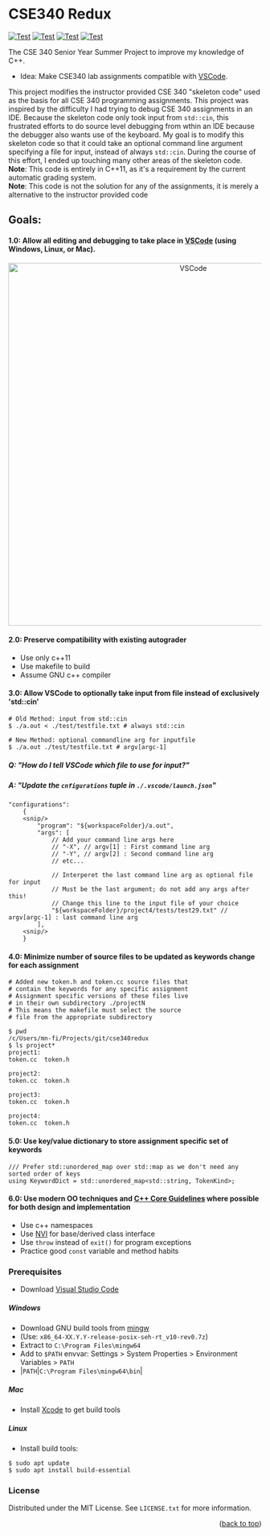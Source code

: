 <div id="top"></div>

<p align="center">
    <!--
    <a href="https://github.com/mnfitz-ASU/cse340redux/pulse" alt="Activity">
        <img src="https://img.shields.io/github/commit-activity/mnfitz-ASU/cse340redux" /></a>
    <a href="https://discord.gg/sKXHzHpq">
        <img src="https://img.shields.io/discord/308323056592486420?logo=discord"
            alt="chat on Discord"></a>
    --
    <a href="https://github.com/mnfitz-ASU/mnfitz-ASU/graphs/contributors" alt="Contributors">
        <img src="https://img.shields.io/github/contributors/mnfitz-ASU/mnfitz-ASU" /></a>    
    <a href="https://www.linkedin.com/in/matthew-n-fitzgerald/">
        <img src=""
            alt="follow on Linkedin"></a>
    -->
</p>

# CSE340 Redux

[![Test](https://img.shields.io/badge/Language-C++11-green)]()
[![Test](https://img.shields.io/badge/Dev%20Tools-Clang%20MSVC%20GCC-yellow)]()
[![Test](https://img.shields.io/github/contributors/mnfitz-ASU/mnfitz-ASU)](https://github.com/mnfitz-ASU/mnfitz-ASU/graphs/contributors)
[![Test](https://img.shields.io/badge/-matthewf-blue?style=flat-square&logo=Linkedin&logoColor=white&link=https://www.linkedin.com/in/matthew-n-fitzgerald/)](https://www.linkedin.com/in/matthew-n-fitzgerald/)

The CSE 340 Senior Year Summer Project to improve my knowledge of C++. 
- Idea: Make CSE340 lab assignments compatible with [VSCode](https://code.visualstudio.com/). 

This project modifies the instructor provided CSE 340 "skeleton code" used as the basis for all CSE 340 programming assignments. This project was inspired by the difficulty I had trying to debug CSE 340 assignments in an IDE. Because the skeleton code only took input from `std::cin`, this frustrated efforts to do source level debugging from wthin an IDE because the debugger also wants use of the keyboard.
My goal is to modify this skeleton code so that it could take an optional command line argument specifying a file for input, instead of always `std::cin`. During the course of this effort, I ended up touching many other areas of the skeleton code. 
<br/>
**Note**: This code is entirely in C++11, as it's a requirement by the current automatic grading system. 
<br/>
**Note**: This code is not the solution for any of the assignments, it is merely a alternative to the instructor provided code

## Goals: 
#### 1.0: Allow all editing and debugging to take place in [VSCode](https://code.visualstudio.com/) (using Windows, Linux, or Mac).

<p align="center">
  <img alt="VSCode" src="https://user-images.githubusercontent.com/35271042/118224532-3842c400-b438-11eb-923d-a5f66fa6785a.png" width=720>
</p>

#### 2.0: Preserve compatibility with existing autograder
- Use only c++11
- Use makefile to build
- Assume GNU c++ compiler

#### 3.0: Allow VSCode to optionally take input from file instead of exclusively 'std::cin' 
```
# Old Method: input from std::cin
$ ./a.out < ./test/testfile.txt # always std::cin

# New Method: optional commandline arg for inputfile
$ ./a.out ./test/testfile.txt # argv[argc-1]
```
##### Q: "How do I tell VSCode which file to use for input?"
##### A: "Update the `cnfigurations` tuple in `./.vscode/launch.json`"
```
"configurations": 
    {
	<snip/>
        "program": "${workspaceFolder}/a.out",
        "args": [
            // Add your command line args here
            // "-X", // argv[1] : First command line arg
            // "-Y", // argv[2] : Second command line arg
            // etc...

            // Interperet the last command line arg as optional file for input
            // Must be the last argument; do not add any args after this!
            // Change this line to the input file of your choice
            "${workspaceFolder}/project4/tests/test29.txt" // argv[argc-1] : last command line arg
        ],
	<snip/>
    }
```

#### 4.0: Minimize number of source files to be updated as keywords change for each assignment
```
# Added new token.h and token.cc source files that 
# contain the keywords for any specific assignment 
# Assignment specific versions of these files live 
# in their own subdirectory ./projectN
# This means the makefile must select the source
# file from the appropriate subdirectory

$ pwd
/c/Users/mn-fi/Projects/git/cse340redux
$ ls project*
project1:
token.cc  token.h

project2:
token.cc  token.h

project3:
token.cc  token.h

project4:
token.cc  token.h
```
#### 5.0: Use key/value dictionary to store assignment specific set of keywords
```
/// Prefer std::unordered_map over std::map as we don't need any sorted order of keys
using KeywordDict = std::unordered_map<std::string, TokenKind>;
```
#### 6.0: Use modern OO techniques and [C++ Core Guidelines](https://isocpp.github.io/CppCoreGuidelines/CppCoreGuidelines) where possible for both design and implementation
- Use c++ namespaces
- Use [NVI](https://en.wikipedia.org/wiki/Non-virtual_interface_pattern) for base/derived class interface
- Use `throw` instead of `exit()` for program exceptions
- Practice good `const` variable and method habits

### Prerequisites
- Download [Visual Studio Code](https://code.visualstudio.com/)
##### Windows
- Download GNU build tools from [mingw](https://github.com/niXman/mingw-builds-binaries/releases)
- (Use: `x86_64-XX.Y.Y-release-posix-seh-rt_v10-rev0.7z`)
- Extract to `C:\Program Files\mingw64`
- Add to `$PATH` envvar:  Settings > System Properties > Environment Variables > `PATH`
- |`PATH`|`C:\Program Files\mingw64\bin`|

##### Mac
- Install [Xcode](https://apps.apple.com/us/app/xcode/id497799835?mt=12) to get build tools

##### Linux
- Install build tools: 
```
$ sudo apt update 
$ sudo apt install build-essential
```

<!-- LICENSE -->
### License

Distributed under the MIT License. See `LICENSE.txt` for more information.

<p align="right">(<a href="#top">back to top</a>)</p>

<!-- MARKDOWN LINKS & IMAGES -->
<!-- https://www.markdownguide.org/basic-syntax/#reference-style-links -->
[contributors-shield]: https://img.shields.io/github/contributors/github_username/repo_name.svg?style=for-the-badge
[contributors-url]: https://github.com/github_username/repo_name/graphs/contributors
[forks-shield]: https://img.shields.io/github/forks/github_username/repo_name.svg?style=for-the-badge
[forks-url]: https://github.com/github_username/repo_name/network/members
[stars-shield]: https://img.shields.io/github/stars/github_username/repo_name.svg?style=for-the-badge
[stars-url]: https://github.com/github_username/repo_name/stargazers
[issues-shield]: https://img.shields.io/github/issues/github_username/repo_name.svg?style=for-the-badge
[issues-url]: https://github.com/github_username/repo_name/issues
[license-shield]: https://img.shields.io/github/license/github_username/repo_name.svg?style=for-the-badge
[license-url]: https://github.com/github_username/repo_name/blob/master/LICENSE.txt
[linkedin-shield]: https://img.shields.io/badge/-LinkedIn-black.svg?style=for-the-badge&logo=linkedin&colorB=555
[linkedin-url]: https://linkedin.com/in/linkedin_username
[product-screenshot]: images/screenshot.png
